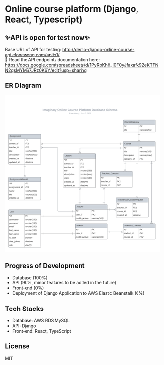 # Online course platform (Django, React, Typescript)  
## ✨API is open for test now✨
Base URL of API for testing: http://demo-django-online-course-api.elonewong.com/api/v1/  
📄 Read the API endpoints documentation here: https://docs.google.com/spreadsheets/d/1PyRbKhH_I0F0yJfaxafk92eKTFNN2qsMYMS7JRz0K6Y/edit?usp=sharing  

## ER Diagram
![er-diagram.png](/online-course-platform-api/er-diagram.png?raw=true)

## Progress of Development

- Database (100%)
- API (90%, minor features to be added in the future)
- Front-end (0%)
- Deployment of Django Application to AWS Elastic Beanstalk (0%)

## Tech Stacks

- Database: AWS RDS MySQL
- API: Django
- Front-end: React, TypeScript

## License

MIT